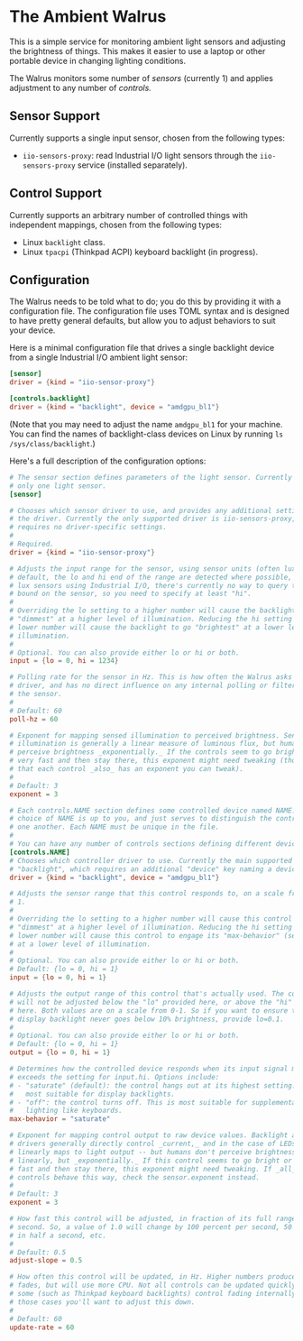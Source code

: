 # The Ambient Walrus

This is a simple service for monitoring ambient light sensors and adjusting the
brightness of things. This makes it easier to use a laptop or other portable
device in changing lighting conditions.

The Walrus monitors some number of _sensors_ (currently 1) and applies
adjustment to any number of _controls._

## Sensor Support

Currently supports a single input sensor, chosen from the following types:

- `iio-sensors-proxy`: read Industrial I/O light sensors through the
  `iio-sensors-proxy` service (installed separately).

## Control Support

Currently supports an arbitrary number of controlled things with independent
mappings, chosen from the following types:

- Linux `backlight` class.
- Linux `tpacpi` (Thinkpad ACPI) keyboard backlight (in progress).

## Configuration

The Walrus needs to be told what to do; you do this by providing it with a
configuration file. The configuration file uses TOML syntax and is designed to
have pretty general defaults, but allow you to adjust behaviors to suit your
device.

Here is a minimal configuration file that drives a single backlight device from
a single Industrial I/O ambient light sensor:

```toml
[sensor]
driver = {kind = "iio-sensor-proxy"}

[controls.backlight]
driver = {kind = "backlight", device = "amdgpu_bl1"}
```

(Note that you may need to adjust the name `amdgpu_bl1` for your machine. You
can find the names of backlight-class devices on Linux by running `ls
/sys/class/backlight`.)

Here's a full description of the configuration options:

```toml
# The sensor section defines parameters of the light sensor. Currently there is
# only one light sensor.
[sensor]

# Chooses which sensor driver to use, and provides any additional settings for
# the driver. Currently the only supported driver is iio-sensors-proxy, which
# requires no driver-specific settings.
#
# Required.
driver = {kind = "iio-sensor-proxy"}

# Adjusts the input range for the sensor, using sensor units (often lux). By
# default, the lo and hi end of the range are detected where possible, but for
# lux sensors using Industrial I/O, there's currently no way to query the upper
# bound on the sensor, so you need to specify at least "hi".
#
# Overriding the lo setting to a higher number will cause the backlight to go
# "dimmest" at a higher level of illumination. Reducing the hi setting to a
# lower number will cause the backlight to go "brightest" at a lower level of
# illumination.
#
# Optional. You can also provide either lo or hi or both.
input = {lo = 0, hi = 1234}

# Polling rate for the sensor in Hz. This is how often the Walrus asks the
# driver, and has no direct influence on any internal polling or filtering in
# the sensor.
#
# Default: 60
poll-hz = 60

# Exponent for mapping sensed illumination to perceived brightness. Sensed
# illumination is generally a linear measure of luminous flux, but humans
# perceive brightness _exponentially._ If the controls seem to go bright or dim
# very fast and then stay there, this exponent might need tweaking (though note
# that each control _also_ has an exponent you can tweak).
#
# Default: 3
exponent = 3

# Each controls.NAME section defines some controlled device named NAME. The
# choice of NAME is up to you, and just serves to distinguish the controls from
# one another. Each NAME must be unique in the file.
#
# You can have any number of controls sections defining different devices.
[controls.NAME]
# Chooses which controller driver to use. Currently the main supported driver is
# "backlight", which requires an additional "device" key naming a device.
driver = {kind = "backlight", device = "amdgpu_bl1"}

# Adjusts the sensor range that this control responds to, on a scale from 0 to
# 1.
#
# Overriding the lo setting to a higher number will cause this control to go
# "dimmest" at a higher level of illumination. Reducing the hi setting to a
# lower number will cause this control to engage its "max-behavior" (see below)
# at a lower level of illumination.
#
# Optional. You can also provide either lo or hi or both.
# Default: {lo = 0, hi = 1}
input = {lo = 0, hi = 1}

# Adjusts the output range of this control that's actually used. The control
# will not be adjusted below the "lo" provided here, or above the "hi" provided
# here. Both values are on a scale from 0-1. So if you want to ensure that the
# display backlight never goes below 10% brightness, provide lo=0.1.
#
# Optional. You can also provide either lo or hi or both.
# Default: {lo = 0, hi = 1}
output = {lo = 0, hi = 1}

# Determines how the controlled device responds when its input signal meets or
# exceeds the setting for input.hi. Options include:
# - "saturate" (default): the control hangs out at its highest setting. This is
#   most suitable for display backlights.
# - "off": the control turns off. This is most suitable for supplemental
#   lighting like keyboards.
max-behavior = "saturate"

# Exponent for mapping control output to raw device values. Backlight and LED
# drivers generally directly control _current,_ and in the case of LEDs, current
# linearly maps to light output -- but humans don't perceive brightness
# linearly, but _exponentially._ If this control seems to go bright or dim very
# fast and then stay there, this exponent might need tweaking. If _all_ the
# controls behave this way, check the sensor.exponent instead.
#
# Default: 3
exponent = 3

# How fast this control will be adjusted, in fraction of its full range per
# second. So, a value of 1.0 will change by 100 percent per second, 50 percent
# in half a second, etc.
#
# Default: 0.5
adjust-slope = 0.5

# How often this control will be updated, in Hz. Higher numbers produce smoother
# fades, but will use more CPU. Not all controls can be updated quickly, and
# some (such as Thinkpad keyboard backlights) control fading internally. In
# those cases you'll want to adjust this down.
#
# Default: 60
update-rate = 60
```
